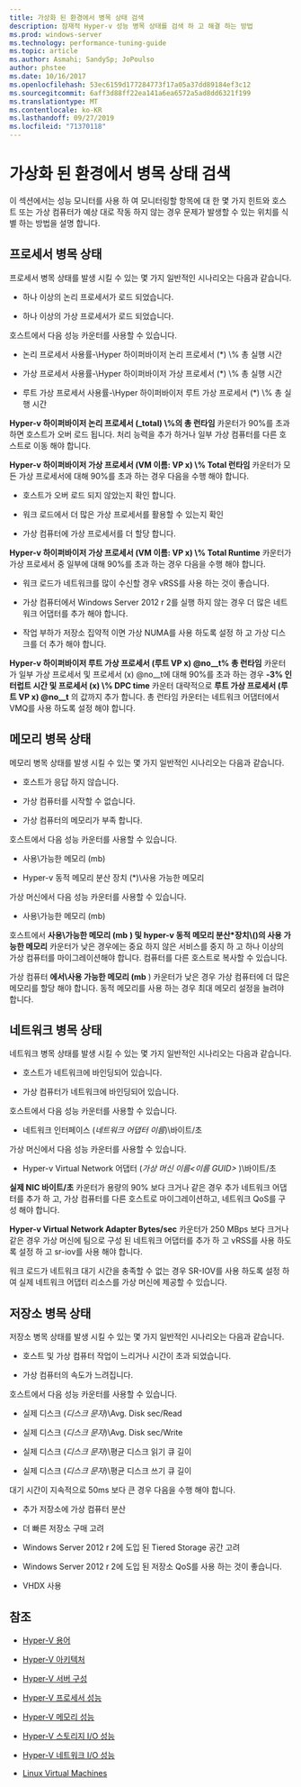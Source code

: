```yaml
---
title: 가상화 된 환경에서 병목 상태 검색
description: 잠재적 Hyper-v 성능 병목 상태를 검색 하 고 해결 하는 방법
ms.prod: windows-server
ms.technology: performance-tuning-guide
ms.topic: article
ms.author: Asmahi; SandySp; JoPoulso
author: phstee
ms.date: 10/16/2017
ms.openlocfilehash: 53ec6159d177284773f17a05a37dd89184ef3c12
ms.sourcegitcommit: 6aff3d88ff22ea141a6ea6572a5ad8dd6321f199
ms.translationtype: MT
ms.contentlocale: ko-KR
ms.lasthandoff: 09/27/2019
ms.locfileid: "71370118"
---
```

# <a name="detecting-bottlenecks-in-a-virtualized-environment"></a>가상화 된 환경에서 병목 상태 검색

이 섹션에서는 성능 모니터를 사용 하 여 모니터링할 항목에 대 한 몇 가지 힌트와 호스트 또는 가상 컴퓨터가 예상 대로 작동 하지 않는 경우 문제가 발생할 수 있는 위치를 식별 하는 방법을 설명 합니다.

## <a name="processor-bottlenecks"></a>프로세서 병목 상태

프로세서 병목 상태를 발생 시킬 수 있는 몇 가지 일반적인 시나리오는 다음과 같습니다.

-   하나 이상의 논리 프로세서가 로드 되었습니다.

-   하나 이상의 가상 프로세서가 로드 되었습니다.

호스트에서 다음 성능 카운터를 사용할 수 있습니다.

-   논리 프로세서 사용률-\\Hyper 하이퍼바이저 논리 프로세서 (\*) \\% 총 실행 시간

-   가상 프로세서 사용률-\\Hyper 하이퍼바이저 가상 프로세서 (\*) \\% 총 실행 시간

-   루트 가상 프로세서 사용률-\\Hyper 하이퍼바이저 루트 가상 프로세서 (\*) \\% 총 실행 시간

**Hyper-v 하이퍼바이저 논리 프로세서 (\_total) \\%의 총 런타임** 카운터가 90%를 초과 하면 호스트가 오버 로드 됩니다. 처리 능력을 추가 하거나 일부 가상 컴퓨터를 다른 호스트로 이동 해야 합니다.

**Hyper-v 하이퍼바이저 가상 프로세서 (VM 이름: VP x) \\% Total 런타임** 카운터가 모든 가상 프로세서에 대해 90%를 초과 하는 경우 다음을 수행 해야 합니다.

-   호스트가 오버 로드 되지 않았는지 확인 합니다.

-   워크 로드에서 더 많은 가상 프로세서를 활용할 수 있는지 확인

-   가상 컴퓨터에 가상 프로세서를 더 할당 합니다.

**Hyper-v 하이퍼바이저 가상 프로세서 (VM 이름: VP x) \\% Total Runtime** 카운터가 가상 프로세서 중 일부에 대해 90%를 초과 하는 경우 다음을 수행 해야 합니다.

-   워크 로드가 네트워크를 많이 수신할 경우 vRSS를 사용 하는 것이 좋습니다.

-   가상 컴퓨터에서 Windows Server 2012 r 2를 실행 하지 않는 경우 더 많은 네트워크 어댑터를 추가 해야 합니다.

-   작업 부하가 저장소 집약적 이면 가상 NUMA를 사용 하도록 설정 하 고 가상 디스크를 더 추가 해야 합니다.

**Hyper-v 하이퍼바이저 루트 가상 프로세서 (루트 VP x) @no__t% 총 런타임** 카운터가 일부 가상 프로세서 및 프로세서 (x) @no__t에 대해 90%를 초과 하는 경우 **-3% 인터럽트 시간 및 프로세서 (x) \\% DPC time** 카운터 대략적으로 **루트 가상 프로세서 (루트 VP x) @no__t** 의 값까지 추가 합니다. 총 런타임 카운터는 네트워크 어댑터에서 VMQ를 사용 하도록 설정 해야 합니다.

## <a name="memory-bottlenecks"></a>메모리 병목 상태

메모리 병목 상태를 발생 시킬 수 있는 몇 가지 일반적인 시나리오는 다음과 같습니다.

-   호스트가 응답 하지 않습니다.

-   가상 컴퓨터를 시작할 수 없습니다.

-   가상 컴퓨터의 메모리가 부족 합니다.

호스트에서 다음 성능 카운터를 사용할 수 있습니다.

-   사용\\가능한 메모리 (mb)

-   Hyper-v 동적 메모리 분산 장치 (\*)\\사용 가능한 메모리

가상 머신에서 다음 성능 카운터를 사용할 수 있습니다.

-   사용\\가능한 메모리 (mb)

호스트에서 **사용\\가능한 메모리 (mb** **) 및 hyper-v 동적 메모리 분산\*장치\\()의 사용 가능한 메모리** 카운터가 낮은 경우에는 중요 하지 않은 서비스를 중지 하 고 하나 이상의 가상 컴퓨터를 마이그레이션해야 합니다. 컴퓨터를 다른 호스트로 복사할 수 있습니다.

가상 컴퓨터 **에서\\사용 가능한 메모리 (mb** ) 카운터가 낮은 경우 가상 컴퓨터에 더 많은 메모리를 할당 해야 합니다. 동적 메모리를 사용 하는 경우 최대 메모리 설정을 늘려야 합니다.

## <a name="network-bottlenecks"></a>네트워크 병목 상태

네트워크 병목 상태를 발생 시킬 수 있는 몇 가지 일반적인 시나리오는 다음과 같습니다.

-   호스트가 네트워크에 바인딩되어 있습니다.

-   가상 컴퓨터가 네트워크에 바인딩되어 있습니다.

호스트에서 다음 성능 카운터를 사용할 수 있습니다.

-   네트워크 인터페이스 (*네트워크 어댑터 이름*)\\바이트/초

가상 머신에서 다음 성능 카운터를 사용할 수 있습니다.

-   Hyper-v Virtual Network 어댑터 (*가상 머신 이름&lt;이름 GUID&gt;* )\\바이트/초

**실제 NIC 바이트/초** 카운터가 용량의 90% 보다 크거나 같은 경우 추가 네트워크 어댑터를 추가 하 고, 가상 컴퓨터를 다른 호스트로 마이그레이션하고, 네트워크 QoS를 구성 해야 합니다.

**Hyper-v Virtual Network Adapter Bytes/sec** 카운터가 250 MBps 보다 크거나 같은 경우 가상 머신에 팀으로 구성 된 네트워크 어댑터를 추가 하 고 vRSS를 사용 하도록 설정 하 고 sr-iov를 사용 해야 합니다.

워크 로드가 네트워크 대기 시간을 충족할 수 없는 경우 SR-IOV를 사용 하도록 설정 하 여 실제 네트워크 어댑터 리소스를 가상 머신에 제공할 수 있습니다.

## <a name="storage-bottlenecks"></a>저장소 병목 상태

저장소 병목 상태를 발생 시킬 수 있는 몇 가지 일반적인 시나리오는 다음과 같습니다.

-   호스트 및 가상 컴퓨터 작업이 느리거나 시간이 초과 되었습니다.

-   가상 컴퓨터의 속도가 느려집니다.

호스트에서 다음 성능 카운터를 사용할 수 있습니다.

-   실제 디스크 (*디스크 문자*)\\Avg. Disk sec/Read

-   실제 디스크 (*디스크 문자*)\\Avg. Disk sec/Write

-   실제 디스크 (*디스크 문자*)\\평균 디스크 읽기 큐 길이

-   실제 디스크 (*디스크 문자*)\\평균 디스크 쓰기 큐 길이

대기 시간이 지속적으로 50ms 보다 큰 경우 다음을 수행 해야 합니다.

-   추가 저장소에 가상 컴퓨터 분산

-   더 빠른 저장소 구매 고려

-   Windows Server 2012 r 2에 도입 된 Tiered Storage 공간 고려

-   Windows Server 2012 r 2에 도입 된 저장소 QoS를 사용 하는 것이 좋습니다.

-   VHDX 사용

## <a name="see-also"></a>참조

-   [Hyper-V 용어](terminology.md)

-   [Hyper-V 아키텍처](architecture.md)

-   [Hyper-V 서버 구성](configuration.md)

-   [Hyper-V 프로세서 성능](processor-performance.md)

-   [Hyper-V 메모리 성능](memory-performance.md)

-   [Hyper-V 스토리지 I/O 성능](storage-io-performance.md)

-   [Hyper-V 네트워크 I/O 성능](network-io-performance.md)

-   [Linux Virtual Machines](linux-virtual-machine-considerations.md)
